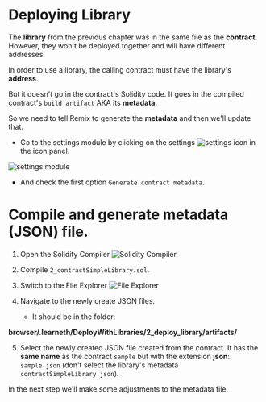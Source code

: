 # Deploying Library

The **library** from the previous chapter was in the same file as the **contract**. However, they won't be deployed together and will have different addresses.

In order to use a library, the calling contract must have the library's **address**.  

But it doesn't go in the contract's Solidity code.  It goes in the compiled contract's `build artifact` AKA its **metadata**. 

So we need to tell Remix to generate the **metadata** and then we'll update that.

 - Go to the settings module by clicking on the settings ![settings](https://github.com/ethereum/remix-workshops/raw/depWithLibs3/DeployWithLibraries/2_deploy_library/settings.png "Settings") icon in the icon panel. 
 
 ![settings module](https://github.com/ethereum/remix-workshops/raw/depWithLibs3/DeployWithLibraries/2_deploy_library/remix_settings.png "Settings")

 - And check the first option `Generate contract metadata`. 

# Compile and generate metadata (JSON) file.

1. Open the Solidity Compiler ![Solidity Compiler](https://github.com/ethereum/remix-workshops/raw/master/DeployWithLibraries/2_deploy_library/remix_icon_solidity.png "Solidity Compiler")

2. Compile `2_contractSimpleLibrary.sol`.

3. Switch to the File Explorer ![File Explorer](https://github.com/ethereum/remix-workshops/raw/master/DeployWithLibraries/2_deploy_library/remix_file_explorer.png "File Explorer") 

4. Navigate to the newly create JSON files.  
    - It should be in the folder:

**browser/.learneth/DeployWithLibraries/2_deploy_library/artifacts/**  
    
5. Select the newly created JSON file created from the contract.  It has the **same name** as the contract `sample` but with the extension **json**: `sample.json` (don't select the library's metadata `contractSimpleLibrary.json`).

In the next step we'll make some adjustments to the metadata file.
